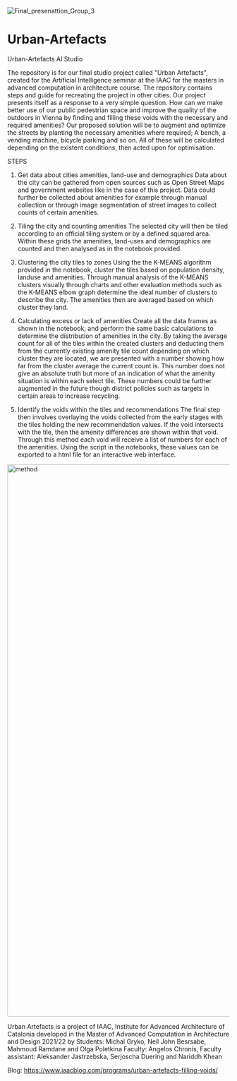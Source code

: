 ![Final_presenattion_Group_3](https://user-images.githubusercontent.com/97453175/175821940-4e60d45d-2a73-4ef0-b586-d2cf20b69967.jpg)


# Urban-Artefacts
Urban-Artefacts AI Studio

The repository is for our final studio project called "Urban Artefacts", created for the Artificial Intelligence seminar at the IAAC for the masters in advanced computation in architecture course. The repository contains steps and guide for recreating the project in other cities.  Our project presents itself as a response to a very simple question.  How can we make better use of our public pedestrian space and improve the quality of the outdoors in Vienna by finding and filling these voids with the necessary and required amenities?  Our proposed solution will be to augment and optimize the streets by planting the necessary amenities where required; A bench, a vending machine, bicycle parking and so on.  All of these will be calculated depending on the existent conditions, then acted upon for optimisation.

STEPS
1.	Get data about cities amenities, land-use and demographics
Data about the city can be gathered from open sources such as Open Street Maps and government websites like in the case of this project.  Data could further be collected about amenities for example through manual collection or through image segmentation of street images to collect counts of certain amenities.

2.	Tiling the city and counting amenities
The selected city will then be tiled according to an official tiling system or by a defined squared area.  Within these grids the amenities, land-uses and demographics are counted and then analysed as in the notebook provided.

3.	Clustering the city tiles to zones
Using the the K-MEANS algorithm provided in the notebook, cluster the tiles based on population density, landuse and amenities.  Through manual analysis of the K-MEANS clusters visually through charts and other evaluation methods such as the K-MEANS elbow graph determine the ideal number of clusters to describe the city.  The amenities then are averaged based on which cluster they land.  

4.	Calculating excess or lack of amenities
Create all the data frames as shown in the notebook, and perform the same basic calculations to determine the distribution of amenities in the city.   By taking the average count for all of the tiles within the  created clusters and deducting them from the currently existing amenity tile count  depending on which cluster they are located, we are presented with a number showing how far from the cluster average the current count is.  This number does not give an absolute truth but more of an indication of what the amenity situation is within each select tile.   These numbers could be further augmented in the future though district policies such as targets in certain areas to increase recycling.

5.	Identify the voids within the tiles and recommendations
The final step then involves overlaying the voids collected from the early stages with the tiles holding the new recommendation values.  If the void intersects with the tile, then the amenity differences are shown within that void.  Through this method each void will receive a list of numbers for each of the amenities. Using the script in the notebooks, these values can be exported to a html file for an interactive web interface.
<img width="1252" alt="method" src="https://user-images.githubusercontent.com/97453175/177812091-25537df5-710d-4789-8a13-a95ba155e34a.png">

Urban Artefacts is a project of IAAC, Institute for Advanced Architecture of Catalonia developed in the Master of Advanced Computation in Architecture and Design 2021/22 by Students: Michal Gryko, Neil John Besrsabe, Mahmoud Ramdane and Olga Poletkina Faculty: Angelos Chronis, Faculty assistant: Aleksander Jastrzebska, Serjoscha Duering and Nariddh Khean

Blog: https://www.iaacblog.com/programs/urban-artefacts-filling-voids/

